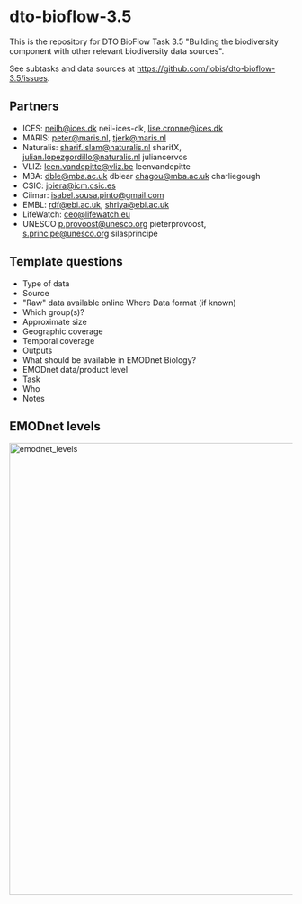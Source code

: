 # dto-bioflow-3.5

This is the repository for DTO BioFlow Task 3.5 "Building the biodiversity component with other relevant biodiversity data sources".

See subtasks and data sources at <https://github.com/iobis/dto-bioflow-3.5/issues>.

## Partners

- ICES: neilh@ices.dk neil-ices-dk, lise.cronne@ices.dk
- MARIS: peter@maris.nl, tjerk@maris.nl 
- Naturalis: sharif.islam@naturalis.nl sharifX, julian.lopezgordillo@naturalis.nl juliancervos
- VLIZ: leen.vandepitte@vliz.be leenvandepitte
- MBA: dble@mba.ac.uk dblear chagou@mba.ac.uk charliegough
- CSIC: jpiera@icm.csic.es
- Ciimar: isabel.sousa.pinto@gmail.com
- EMBL: rdf@ebi.ac.uk, shriya@ebi.ac.uk
- LifeWatch: ceo@lifewatch.eu
- UNESCO p.provoost@unesco.org pieterprovoost, s.principe@unesco.org silasprincipe

## Template questions

- Type of data
- Source
- "Raw" data available online	Where	Data format (if known)
- Which group(s)?
- Approximate size
- Geographic coverage
- Temporal coverage
- Outputs
- What should be available in EMODnet Biology?
- EMODnet data/product level
- Task
- Who
- Notes

## EMODnet levels

<img width="803" alt="emodnet_levels" src="https://github.com/iobis/dto-bioflow-3.5/assets/490041/99edd278-eb1e-4559-9d67-350e538ceb67">
